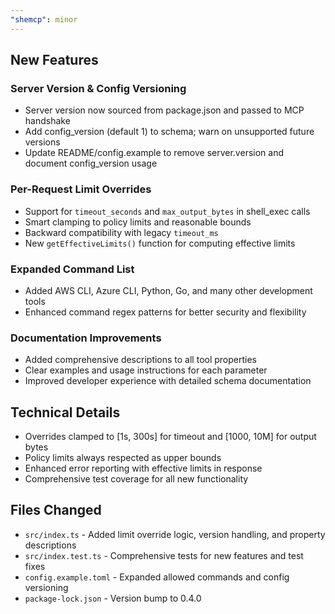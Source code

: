 ```yaml
---
"shemcp": minor
---
```


## New Features

### Server Version & Config Versioning
- Server version now sourced from package.json and passed to MCP handshake
- Add config_version (default 1) to schema; warn on unsupported future versions
- Update README/config.example to remove server.version and document config_version usage

### Per-Request Limit Overrides
- Support for `timeout_seconds` and `max_output_bytes` in shell_exec calls
- Smart clamping to policy limits and reasonable bounds
- Backward compatibility with legacy `timeout_ms`
- New `getEffectiveLimits()` function for computing effective limits

### Expanded Command List
- Added AWS CLI, Azure CLI, Python, Go, and many other development tools
- Enhanced command regex patterns for better security and flexibility

### Documentation Improvements
- Added comprehensive descriptions to all tool properties
- Clear examples and usage instructions for each parameter
- Improved developer experience with detailed schema documentation

## Technical Details
- Overrides clamped to [1s, 300s] for timeout and [1000, 10M] for output bytes
- Policy limits always respected as upper bounds
- Enhanced error reporting with effective limits in response
- Comprehensive test coverage for all new functionality

## Files Changed
- `src/index.ts` - Added limit override logic, version handling, and property descriptions
- `src/index.test.ts` - Comprehensive tests for new features and test fixes
- `config.example.toml` - Expanded allowed commands and config versioning
- `package-lock.json` - Version bump to 0.4.0